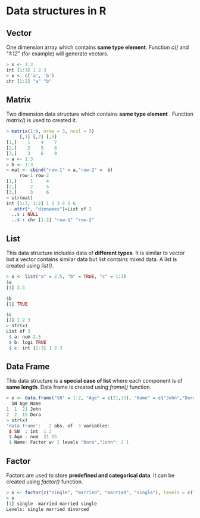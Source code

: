 # Data structures in R

## Vector
One dimension array which contains **same type element**.
Function *c()* and "*1:12*" (for example) will generate vectors.
```r
> x <- 1:3
int [1:3] 1 2 3
> x <- c('a', 'b')
chr [1:2] "a" "b"
```

## Matrix
Two dimension data structure which contains **same type element** . Function *matrix()* is used to created it.
```r
> matrix(1:9, nrow = 3, ncol = 3)
     [,1] [,2] [,3]
[1,]    1    4    7
[2,]    2    5    8
[3,]    3    6    9
> a <- 1:3
> b <- 1:3
> mat <- cbind("row-1" = a,"row-2" =  b)
     row-1 row-2
[1,]     1     4
[2,]     2     5
[3,]     3     6
> str(mat)
int [1:3, 1:2] 1 2 3 4 5 6
 - attr(*, "dimnames")=List of 2
  ..$ : NULL
  ..$ : chr [1:2] "row-1" "row-2"
```
## List
This data structure includes data of **different types**. It is similar to vector but a vector contains similar data but list contains mixed data. A list is created using *list()*.
```r
> x <- list("a" = 2.5, "b" = TRUE, "c" = 1:3)
$a
[1] 2.5

$b
[1] TRUE

$c
[1] 1 2 3
> str(x)
List of 3
 $ a: num 2.5
 $ b: logi TRUE
 $ c: int [1:3] 1 2 3
```
## Data Frame
This data structure is a **special case of list** where each component is of **same length**. Data frame is created using *frame()* function.
```r
> x <- data.frame("SN" = 1:2, "Age" = c(21,15), "Name" = c("John","Dora"))
  SN Age Name
1  1  21 John
2  2  15 Dora
> str(x)
'data.frame':   2 obs. of  3 variables:
 $ SN  : int  1 2
 $ Age : num  21 15
 $ Name: Factor w/ 2 levels "Dora","John": 2 1

```

## Factor
 Factors are used to store **predefined and categorical data**. It can be created using *factor()* function.
```r
> x <- factor(c("single", "married", "married", "single"), levels = c("single", "married", "divorced"));
> x
[1] single  married married single
Levels: single married divorced
```
 



